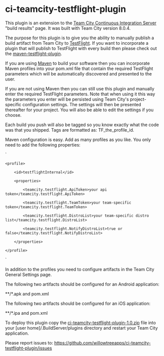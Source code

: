 ci-teamcity-testflight-plugin
=============================

This plugin is an extension to the <a href="http://www.jetbrains.com/teamcity/">Team City Continuous Integration Server</a> "build results" page.  It was built with Team City version 8.0.4.

The purpose for this plugin is to give you the ability to manually publish a build artifact from Team City to <a href="https://testflightapp.com">TestFlight</a>.  If you want to incorporate a plugin that will publish to TestFlight with every build then please check out the <a href="http://willowtreeapps.github.io/maven-testflight-plugin/index.html">maven-testflight-plugin</a>.

If you are using <a href="http://maven.apache.org/">Maven</a> to build your software then you can incorporate Maven profiles into your pom.xml file that contain the required TestFlight parameters which will be automatically discovered and presented to the user.

If you are not using Maven then you can still use this plugin and manually enter the required TestFlight parameters.  Note that when using it this way the parameters you enter will be persisted using Team City's project-specific configuration settings.  The settings will then be presented thereafter for your project.  You will also be able to edit the settings if you choose.

Each build you push will also be tagged so you know exactly what the code was that you shipped.  Tags are formatted as:  TF_the_profile_id.

Maven configuration is easy.  Add as many profiles as you like.  You only need to add the following properties:

`<profiles>

    <profile>

        <id>testflightInternal</id>

        <properties>

            <teamcity.testflight.ApiToken>your api token</teamcity.testflight.ApiToken>

            <teamcity.testflight.TeamToken>your team-specific token</teamcity.testflight.TeamToken>

            <teamcity.testflight.DistroList>your team-specific distro list</teamcity.testflight.DistroList>

            <teamcity.testflight.NotifyDistroList>true or false</teamcity.testflight.NotifyDistroList>

        </properties>

    </profile>

</profile>`

In addition to the profiles you need to configure artifacts in the Team City General Settings page.

The following two artifacts should be configured for an Android application:

**/*.apk  and  pom.xml

The following two artifacts should be configured for an iOS application:

**/*.ipa  and  pom.xml

To deploy this plugin copy the <a href="https://github.com/willowtreeapps/ci-teamcity-testflight-plugin/raw/master/release/ci-teamcity-testflight-plugin-1.0.zip">ci-teamcity-testflight-plugin-1.0.zip</a> file into your [user home]/.BuildServer/plugins directory and restart your Team City application.

Please report issues to:  https://github.com/willowtreeapps/ci-teamcity-testflight-plugin/issues
